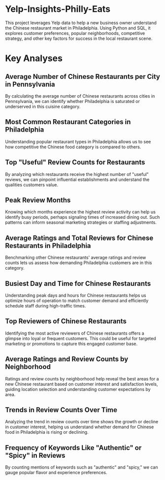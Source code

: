 # Yelp-Insights-Philly-Eats
This project leverages Yelp data to help a new business owner understand the Chinese restaurant market in Philadelphia. Using Python and SQL, it explores customer preferences, popular neighborhoods, competitive strategy, and other key factors for success in the local restaurant scene.
# Key Analyses
## Average Number of Chinese Restaurants per City in Pennsylvania
By calculating the average number of Chinese restaurants across cities in Pennsylvania, we can identify whether Philadelphia is saturated or underserved in this cuisine category. 
## Most Common Restaurant Categories in Philadelphia
Understanding popular restaurant types in Philadelphia allows us to see how competitive the Chinese food category is compared to others. 
## Top "Useful" Review Counts for Restaurants
By analyzing which restaurants receive the highest number of "useful" reviews, we can pinpoint influential establishments and understand the qualities customers value. 
## Peak Review Months
Knowing which months experience the highest review activity can help us identify busy periods, perhaps signaling times of increased dining out. Such patterns can inform seasonal marketing strategies or staffing adjustments.
## Average Ratings and Total Reviews for Chinese Restaurants in Philadelphia
Benchmarking other Chinese restaurants' average ratings and review counts lets us assess how demanding Philadelphia customers are in this category. 
## Busiest Day and Time for Chinese Restaurants
Understanding peak days and hours for Chinese restaurants helps us optimize hours of operation to match customer demand and efficiently schedule staff during high-traffic times.
## Top Reviewers of Chinese Restaurants
Identifying the most active reviewers of Chinese restaurants offers a glimpse into loyal or frequent customers. This could be useful for targeted marketing or promotions to capture this engaged customer base.
## Average Ratings and Review Counts by Neighborhood
Ratings and review counts by neighborhood help reveal the best areas for a new Chinese restaurant based on customer interest and satisfaction levels, guiding location selection and understanding customer expectations by area.
## Trends in Review Counts Over Time
Analyzing the trend in review counts over time shows the growth or decline in customer interest, helping us understand whether demand for Chinese food in Philadelphia is rising or declining.
## Frequency of Keywords Like "Authentic" or "Spicy" in Reviews
By counting mentions of keywords such as "authentic" and "spicy," we can gauge popular flavor and experience preferences.
